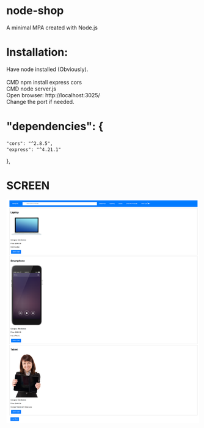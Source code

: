 # node-shop
A minimal MPA created with Node.js
# Installation:
Have node installed (Obviously).<br><br>
CMD npm install express cors <br>
CMD node server.js <br>
Open browser: http://localhost:3025/ <br>
Change the port if needed.<br>

#   "dependencies": {
    "cors": "^2.8.5",
    "express": "^4.21.1"
  },

  # SCREEN

  ![alt text](https://github.com/nytegoth1/node-shop/blob/master/screen1.png?raw=true)
